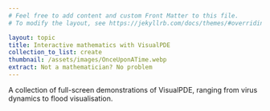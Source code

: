 ```yaml
---
# Feel free to add content and custom Front Matter to this file.
# To modify the layout, see https://jekyllrb.com/docs/themes/#overriding-theme-defaults

layout: topic
title: Interactive mathematics with VisualPDE
collection_to_list: create
thumbnail: /assets/images/OnceUponATime.webp
extract: Not a mathematician? No problem
---
```


A collection of full-screen demonstrations of VisualPDE, ranging from virus dynamics to flood visualisation.
